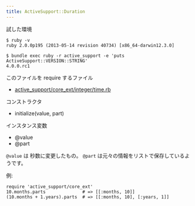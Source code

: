```yaml
---
title: ActiveSupport::Duration
---
```


試した環境

```
$ ruby -v
ruby 2.0.0p195 (2013-05-14 revision 40734) [x86_64-darwin12.3.0]
```

```
$ bundle exec ruby -r active_support -e 'puts ActiveSupport::VERSION::STRING'
4.0.0.rc1
```

このファイルを require するファイル

* [active_support/core_ext/integer/time.rb](/active_support/core_ext/integer.md#Time)

コンストラクタ

* initialize(value, part)

インスタンス変数

* @value
* @part

`@value` は 秒数に変更したもの。
`@part` は元々の情報をリストで保存しているようです。

例:

```
require 'active_support/core_ext'
10.months.parts              # => [[:months, 10]]
(10.months + 1.years).parts  # => [[:months, 10], [:years, 1]]
```

